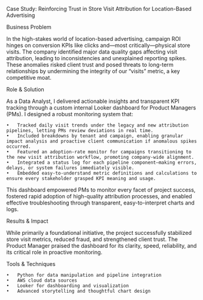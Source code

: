 
Case Study: Reinforcing Trust in Store Visit Attribution for Location-Based Advertising

Business Problem
  
In the high-stakes world of location-based advertising, campaign ROI hinges on conversion KPIs like clicks and—most critically—physical store visits. 
The company identified major data quality gaps affecting visit attribution, leading to inconsistencies and unexplained reporting spikes. 
These anomalies risked client trust and posed threats to long-term relationships by undermining the integrity of our “visits” metric, a key competitive moat.

Role & Solution
  
As a Data Analyst, I delivered actionable insights and transparent KPI tracking through a custom internal Looker dashboard for Product Managers (PMs). 
I designed a robust monitoring system that:

	•	Tracked daily visit trends under the legacy and new attribution pipelines, letting PMs review deviations in real time.
	•	Included breakdowns by tenant and campaign, enabling granular impact analysis and proactive client communication if anomalous spikes occurred.
	•	Featured an adoption-rate monitor for campaigns transitioning to the new visit attribution workflow, promoting company-wide alignment.
	•	Integrated a status log for each pipeline component—making errors, delays, or system failures immediately visible.
	•	Embedded easy-to-understand metric definitions and calculations to ensure every stakeholder grasped KPI meaning and usage.
  

This dashboard empowered PMs to monitor every facet of project success, fostered rapid adoption of high-quality attribution processes, 
and enabled effective troubleshooting through transparent, easy-to-interpret charts and logs.

Results & Impact

While primarily a foundational initiative, the project successfully stabilized store visit metrics, reduced fraud, and strengthened client trust. 
The Product Manager praised the dashboard for its clarity, speed, reliability, and its critical role in proactive monitoring.

Tools & Techniques

	•	Python for data manipulation and pipeline integration
	•	AWS cloud data sources
	•	Looker for dashboarding and visualization
	•	Advanced storytelling and thoughtful chart design
